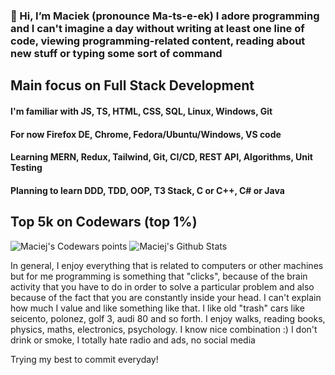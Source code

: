 ### 👋 Hi, I’m Maciek (pronounce  Ma-ts-e-ek) I adore programming and I can't imagine a day without writing at least one line of code, viewing programming-related content, reading about new stuff or typing some sort of command

## Main focus on Full Stack Development

#### I'm familiar with JS, TS, HTML, CSS, SQL, Linux, Windows, Git

#### For now Firefox DE, Chrome, Fedora/Ubuntu/Windows, VS code

#### Learning MERN, Redux, Tailwind, Git, CI/CD, REST API, Algorithms, Unit Testing

#### Planning to learn DDD, TDD, OOP, T3 Stack, C or C++, C# or Java

## Top 5k on Codewars (top 1%)
<img src=https://www.codewars.com/users/maciek367/badges/large alt="Maciej's Codewars points">

<img alt="Maciej's Github Stats" src="https://github-readme-stats-taupe-tau.vercel.app/api?username=maciek367&count_private=true&theme=radical">

In general, I enjoy everything that is related to computers or other machines but for me programming is something that "clicks", because of the brain activity that you have to do in order to solve a particular problem and also because of the fact that you are constantly inside your head. I can't explain how much I value and like something like that.
I like old "trash" cars like seicento, polonez, golf 3, audi 80 and so forth. I enjoy walks, reading books, physics, maths, electronics, psychology. I know nice combination :)
I don't drink or smoke, I totally hate radio and ads, no social media

Trying my best to commit everyday!
